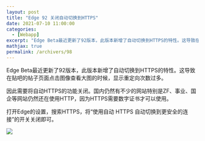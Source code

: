 ```yaml
---
layout: post
title: "Edge 92 关闭自动切换到HTTPS"
date: 2021-07-10 11:00:00
categories: 
  - [Webapp]
excerpt: "Edge Beta最近更新了92版本，此版本新增了自动切换到HTTPS的特性。这导致在贴吧的帖子页面点击图像查看大图的时候，显示重定向次数过多。因此需要将自动HTTPS的功能关闭。国内仍然有不少的网站特别是ZF、事业、国企等网站仍然还在使用HTTP，因为HTTPS需要数字证书才可以使用。"
mathjax: true
permalink: /archivers/98
---
```


Edge Beta最近更新了92版本，此版本新增了自动切换到HTTPS的特性。这导致在贴吧的帖子页面点击图像查看大图的时候，显示重定向次数过多。

因此需要将自动HTTPS的功能关闭。国内仍然有不少的网站特别是ZF、事业、国企等网站仍然还在使用HTTP，因为HTTPS需要数字证书才可以使用。

打开Edge的设置，搜索HTTPS，将“使用自动 HTTPS 自动切换到更安全的连接”的开关关闭即可。

![](https://images.weserv.nl/?url=https://img-blog.csdnimg.cn/20210710104447120.jpeg)